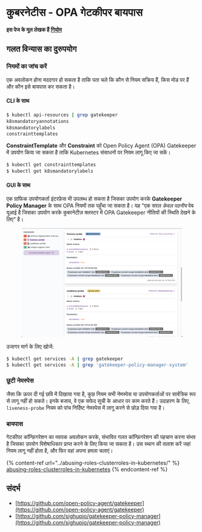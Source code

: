 # कुबरनेटीस - OPA गेटकीपर बायपास

**इस पेज के मूल लेखक हैं** [**गियोम**](https://www.linkedin.com/in/guillaume-chapela-ab4b9a196)

## गलत विन्यास का दुरुपयोग

### नियमों का जांच करें

एक अवलोकन होना मददगार हो सकता है ताकि पता चले कि कौन से नियम सक्रिय हैं, किस मोड पर हैं और कौन इसे बायपास कर सकता है।

#### CLI के साथ
```bash
$ kubectl api-resources | grep gatekeeper
k8smandatoryannotations                                                             constraints.gatekeeper.sh/v1beta1                  false        K8sMandatoryAnnotations
k8smandatorylabels                                                                  constraints.gatekeeper.sh/v1beta1                  false        K8sMandatoryLabel
constrainttemplates                                                                 templates.gatekeeper.sh/v1                         false        ConstraintTemplate
```
**ConstraintTemplate** और **Constraint** को Open Policy Agent (OPA) Gatekeeper में उपयोग किया जा सकता है ताकि Kubernetes संसाधनों पर नियम लागू किए जा सकें।
```bash
$ kubectl get constrainttemplates
$ kubectl get k8smandatorylabels
```
#### GUI के साथ

एक ग्राफिक उपयोगकर्ता इंटरफ़ेस भी उपलब्ध हो सकता है जिसका उपयोग करके **Gatekeeper Policy Manager** के साथ OPA नियमों तक पहुँचा जा सकता है। यह "एक सरल _केवल पठनीय_ वेब यूआई है जिसका उपयोग करके कुबरनेटीज़ क्लस्टर में OPA Gatekeeper नीतियों की स्थिति देखने के लिए" है।

<figure><img src="../../../.gitbook/assets/05-constraints.png" alt=""><figcaption></figcaption></figure>

उजागर मार्ग के लिए खोजें:
```bash
$ kubectl get services -A | grep gatekeeper
$ kubectl get services -A | grep 'gatekeeper-policy-manager-system'
```
### छूटी नेमस्पेस

जैसा कि ऊपर दी गई छवि में दिखाया गया है, कुछ नियम सभी नेमस्पेस या उपयोगकर्ताओं पर सार्वत्रिक रूप से लागू नहीं हो सकते। इनके बजाय, वे एक सफेद सूची के आधार पर काम करते हैं। उदाहरण के लिए, `liveness-probe` नियम को पांच निर्दिष्ट नेमस्पेस में लागू करने से छोड़ दिया गया है।

### बायपास

गेटकीपर कॉन्फ़िगरेशन का व्यापक अवलोकन करके, संभावित गलत कॉन्फ़िगरेशन की पहचान करना संभव है जिसका उपयोग विशेषाधिकार प्राप्त करने के लिए किया जा सकता है। उस स्थान की तलाश करें जहां नियम लागू नहीं होता है, और फिर वहां अपना हमला चलाएं।

{% content-ref url="../abusing-roles-clusterroles-in-kubernetes/" %}
[abusing-roles-clusterroles-in-kubernetes](../abusing-roles-clusterroles-in-kubernetes/)
{% endcontent-ref %}

## संदर्भ

* [https://github.com/open-policy-agent/gatekeeper](https://github.com/open-policy-agent/gatekeeper)
* [https://github.com/sighupio/gatekeeper-policy-manager](https://github.com/sighupio/gatekeeper-policy-manager)
